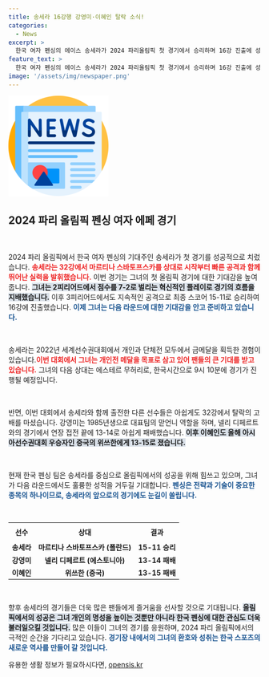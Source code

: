 ```yaml
---
title: 송세라 16강행 강영미·이혜인 탈락 소식!
categories:
  - News
excerpt: >
  한국 여자 펜싱의 에이스 송세라가 2024 파리올림픽 첫 경기에서 승리하며 16강 진출에 성공했다! 빠른 공격으로 상대를 압도한 그녀의 다음 경기에 이목이 집중된다.
feature_text: >
  한국 여자 펜싱의 에이스 송세라가 2024 파리올림픽 첫 경기에서 승리하며 16강 진출에 성공했다! 빠른 공격으로 상대를 압도한 그녀의 다음 경기에 이목이 집중된다.
image: '/assets/img/newspaper.png'
---
```


<p><img src="/assets/img/newspaper.png" alt="kimp 속보" /></p>

<h2 data-ke-size="size26">2024 파리 올림픽 펜싱 여자 에페 경기</h2>

<p data-ke-size="size16">&nbsp;</p>

<p>2024 파리 올림픽에서 한국 여자 펜싱의 기대주인 송세라가 첫 경기를 성공적으로 치렀습니다. <b><span style="color: #ee2323;">송세라는 32강에서 마르티나 스바토프스카를 상대로 시작부터 빠른 공격과 함께 뛰어난 실력을 발휘했습니다.</span></b> 이번 경기는 그녀의 첫 올림픽 경기에 대한 기대감을 높여 줍니다. <b><span style="background-color: #21538527;">그녀는 2피리어드에서 점수를 7-2로 벌리는 혁신적인 플레이로 경기의 흐름을 지배했습니다.</span></b> 이후 3피리어드에서도 지속적인 공격으로 최종 스코어 15-11로 승리하여 16강에 진출했습니다. <b><span style="color: #1a5490;">이제 그녀는 다음 라운드에 대한 기대감을 안고 준비하고 있습니다.</span></b></p>

<p data-ke-size="size16">&nbsp;</p>

<p>송세라는 2022년 세계선수권대회에서 개인과 단체전 모두에서 금메달을 획득한 경험이 있습니다.<b><span style="color: #ee2323;">이번 대회에서 그녀는 개인전 메달을 목표로 삼고 있어 팬들의 큰 기대를 받고 있습니다.</span></b> 그녀의 다음 상대는 에스테르 무허리로, 한국시간으로 9시 10분에 경기가 진행될 예정입니다.</p>

<p data-ke-size="size16">&nbsp;</p>

<p>반면, 이번 대회에서 송세라와 함께 출전한 다른 선수들은 아쉽게도 32강에서 탈락의 고배를 마셨습니다. 강영미는 1985년생으로 대표팀의 맏언니 역할을 하며, 넬리 디페르트와의 경기에서 연장 접전 끝에 13-14로 아쉽게 패배했습니다. <b><span style="background-color: #21538527;">이후 이혜인도 올해 아시아선수권대회 우승자인 중국의 위쓰한에게 13-15로 졌습니다.</span></b></p>

<p data-ke-size="size16">&nbsp;</p>

<p>현재 한국 펜싱 팀은 송세라를 중심으로 올림픽에서의 성공을 위해 힘쓰고 있으며, 그녀가 다음 라운드에서도 훌륭한 성적을 거두길 기대합니다. <b><span style="color: #1a5490;">펜싱은 전략과 기술이 중요한 종목의 하나이므로, 송세라의 앞으로의 경기에도 눈길이 쏠립니다.</span></b></p>

<p data-ke-size="size16">&nbsp;</p>

<table style="width:100%; border-collapse:collapse;">
  <tr>
    <th style="text-align: center; height: 30px;">선수</th>
    <th style="text-align: center; height: 30px;">상대</th>
    <th style="text-align: center; height: 30px;">결과</th>
  </tr>
  <tr>
    <td style="text-align: center; height: 17px;"><b>송세라</b></td>
    <td style="text-align: center; height: 17px;"><b>마르티나 스바토프스카 (폴란드)</b></td>
    <td style="text-align: center; height: 17px;"><b>15-11 승리</b></td>
  </tr>
  <tr>
    <td style="text-align: center; height: 17px;"><b>강영미</b></td>
    <td style="text-align: center; height: 17px;"><b>넬리 디페르트 (에스토니아)</b></td>
    <td style="text-align: center; height: 17px;"><b>13-14 패배</b></td>
  </tr>
  <tr>
    <td style="text-align: center; height: 17px;"><b>이혜인</b></td>
    <td style="text-align: center; height: 17px;"><b>위쓰한 (중국)</b></td>
    <td style="text-align: center; height: 17px;"><b>13-15 패배</b></td>
  </tr>
</table>

<p data-ke-size="size16">&nbsp;</p>

<p>향후 송세라의 경기들은 더욱 많은 팬들에게 즐거움을 선사할 것으로 기대됩니다. <b><span style="background-color: #21538527;">올림픽에서의 성공은 그녀 개인의 명성을 높이는 것뿐만 아니라 한국 펜싱에 대한 관심도 더욱 불러일으킬 것입니다.</span></b> 많은 이들이 그녀의 경기를 응원하며, 2024 파리 올림픽에서의 극적인 순간을 기다리고 있습니다. <b><span style="color: #1a5490;">경기장 내에서의 그녀의 환호와 성취는 한국 스포츠의 새로운 역사를 만들어 갈 것입니다.</span></b></p>
유용한 생활 정보가 필요하시다면, <a href="https://opensis.kr" rel="dofollow">opensis.kr</a>


